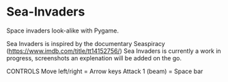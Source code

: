 # Sea-Invaders
Space invaders look-alike with Pygame.

Sea Invaders is inspired by the documentary Seaspiracy (https://www.imdb.com/title/tt14152756/)
Sea Invaders is currently a work in progress, screenshots an explenation will be added on the go.

CONTROLS
Move left/right = Arrow keys
Attack 1 (beam) = Space bar
